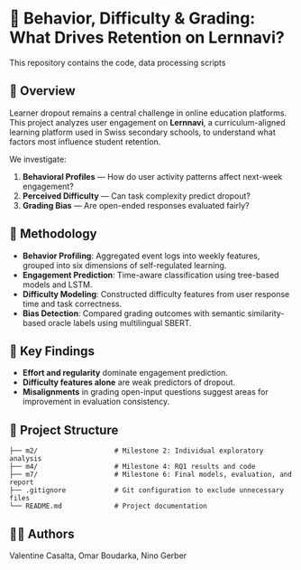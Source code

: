 # 🧠 Behavior, Difficulty & Grading: What Drives Retention on Lernnavi?

This repository contains the code, data processing scripts

## 📘 Overview

Learner dropout remains a central challenge in online education platforms. This project analyzes user engagement on **Lernnavi**, a curriculum-aligned learning platform used in Swiss secondary schools, to understand what factors most influence student retention.

We investigate:

1. **Behavioral Profiles** — How do user activity patterns affect next-week engagement?  
2. **Perceived Difficulty** — Can task complexity predict dropout?  
3. **Grading Bias** — Are open-ended responses evaluated fairly?

## 🧰 Methodology

- **Behavior Profiling**: Aggregated event logs into weekly features, grouped into six dimensions of self-regulated learning.  
- **Engagement Prediction**: Time-aware classification using tree-based models and LSTM.  
- **Difficulty Modeling**: Constructed difficulty features from user response time and task correctness.  
- **Bias Detection**: Compared grading outcomes with semantic similarity-based oracle labels using multilingual SBERT.

## 🧪 Key Findings

- **Effort and regularity** dominate engagement prediction.  
- **Difficulty features alone** are weak predictors of dropout.  
- **Misalignments** in grading open-input questions suggest areas for improvement in evaluation consistency.

## 📂 Project Structure

```
├── m2/                   # Milestone 2: Individual exploratory analysis
├── m4/                   # Milestone 4: RQ1 results and code
├── m7/                   # Milestone 6: Final models, evaluation, and report
├── .gitignore            # Git configuration to exclude unnecessary files
└── README.md             # Project documentation
```


## 👩‍🔬 Authors

 Valentine Casalta, 
 Omar Boudarka, 
 Nino Gerber

